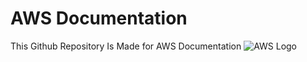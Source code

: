 # AWS Documentation
This Github Repository Is Made for AWS Documentation
![AWS Logo](https://a0.awsstatic.com/libra-css/images/logos/aws_logo_smile_1200x630.png)
